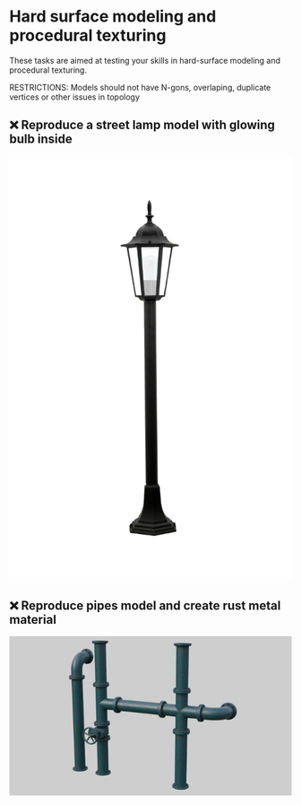# Hard surface modeling and procedural texturing

These tasks are aimed at testing your skills in hard-surface modeling and procedural texturing.

RESTRICTIONS: Models should not have N-gons, overlaping, duplicate vertices or other issues in topology 

## ❌ Reproduce a street lamp model with glowing bulb inside
![lamp](/curriculum/reproduce/street_lamp.jpg)
## ❌ Reproduce pipes model and create rust metal material
![pipes](/curriculum/reproduce/industrial-pipes_blend.jpg)

